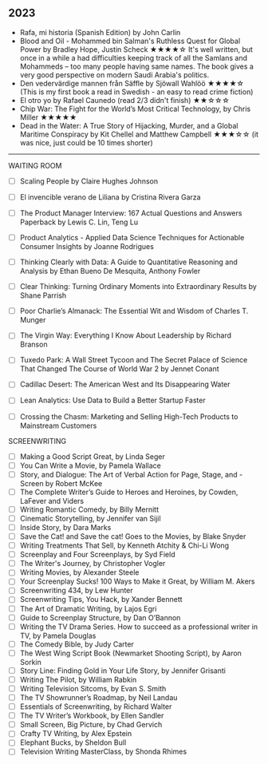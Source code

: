 ## 2023

* Rafa, mi historia (Spanish Edition) by John Carlin
* Blood and Oil - Mohammed bin Salman's Ruthless Quest for Global Power by Bradley Hope, Justin Scheck ★★★★☆ It's well written, but once in a while a had difficulties keeping track of all the Samlans and Mohammeds – too many people having same names. The book gives a very good perspective on modern Saudi Arabia's politics.
* Den vedervärdige mannen från Säffle by Sjöwall Wahlöö ★★★★☆ (This is my first book a read in Swedish - an easy to read crime fiction)
* El otro yo by Rafael Caunedo (read 2/3 didn't finish) ★★☆☆☆
* Chip War: The Fight for the World’s Most Critical Technology, by Chris Miller ★★★★★
* Dead in the Water: A True Story of Hijacking, Murder, and a Global Maritime Conspiracy by Kit Chellel and Matthew Campbell ★★★☆☆ (it was nice, just could be 10 times shorter)

---

WAITING ROOM

- [ ] Scaling People by Claire Hughes Johnson
- [ ] El invencible verano de Liliana by Cristina Rivera Garza 
- [ ] The Product Manager Interview: 167 Actual Questions and Answers Paperback by Lewis C. Lin, Teng Lu 
- [ ] Product Analytics - Applied Data Science Techniques for Actionable Consumer Insights by Joanne Rodrigues
- [ ] Thinking Clearly with Data: A Guide to Quantitative Reasoning and Analysis by Ethan Bueno De Mesquita, Anthony Fowler
- [ ] Clear Thinking: Turning Ordinary Moments into Extraordinary Results by Shane Parrish 
- [ ] Poor Charlie’s Almanack: The Essential Wit and Wisdom of Charles T. Munger
- [ ] The Virgin Way: Everything I Know About Leadership by Richard Branson
- [ ] Tuxedo Park: A Wall Street Tycoon and The Secret Palace of Science That Changed The Course of World War 2 by Jennet Conant
- [ ] Cadillac Desert: The American West and Its Disappearing Water
- [ ] Lean Analytics: Use Data to Build a Better Startup Faster
- [ ] Crossing the Chasm: Marketing and Selling High-Tech Products to Mainstream Customers


SCREENWRITING

- [ ]  Making a Good Script Great, by Linda Seger
- [ ]  You Can Write a Movie, by Pamela Wallace 
- [ ]  Story, and Dialogue: The Art of Verbal Action for Page, Stage, and - Screen by Robert McKee
- [ ]  The Complete Writer’s Guide to Heroes and Heroines, by Cowden, LaFever and Viders
- [ ]  Writing Romantic Comedy, by Billy Mernitt 
- [ ]  Cinematic Storytelling, by Jennifer van Sijil
- [ ]  Inside Story, by Dara Marks 
- [ ]  Save the Cat! and Save the cat! Goes to the Movies, by Blake Snyder
- [ ]  Writing Treatments That Sell, by Kenneth Atchity & Chi-Li Wong
- [ ]  Screenplay and Four Screenplays, by Syd Field
- [ ]  The Writer's Journey, by Christopher Vogler
- [ ]  Writing Movies, by Alexander Steele
- [ ]  Your Screenplay Sucks! 100 Ways to Make it Great, by William M. Akers
- [ ]  Screenwriting 434, by Lew Hunter
- [ ]  Screenwriting Tips, You Hack, by Xander Bennett
- [ ]  The Art of Dramatic Writing, by Lajos Egri 
- [ ]  Guide to Screenplay Structure, by Dan O’Bannon
- [ ]  Writing the TV Drama Series. How to succeed as a professional writer in TV, by Pamela Douglas 
- [ ]  The Comedy Bible, by Judy Carter
- [ ]  The West Wing Script Book (Newmarket Shooting Script), by Aaron Sorkin
- [ ]  Story Line: Finding Gold in Your Life Story, by Jennifer Grisanti 
- [ ]  Writing The Pilot, by William Rabkin
- [ ]  Writing Television Sitcoms, by Evan S. Smith
- [ ]  The TV Showrunner’s Roadmap, by Neil Landau
- [ ]  Essentials of Screenwriting, by Richard Walter
- [ ]  The TV Writer’s Workbook, by Ellen Sandler
- [ ]  Small Screen, Big Picture, by Chad Gervich
- [ ]  Crafty TV Writing, by Alex Epstein
- [ ]  Elephant Bucks, by Sheldon Bull
- [ ]  Television Writing MasterClass, by Shonda Rhimes
